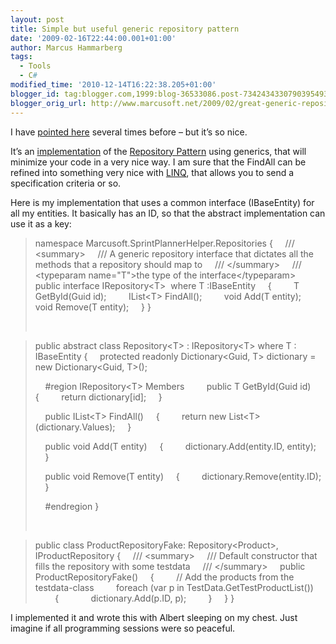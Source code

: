 ```yaml
---
layout: post
title: Simple but useful generic repository pattern
date: '2009-02-16T22:44:00.001+01:00'
author: Marcus Hammarberg
tags:
  - Tools
  - C#
modified_time: '2010-12-14T16:22:38.205+01:00'
blogger_id: tag:blogger.com,1999:blog-36533086.post-7342434330790395493
blogger_orig_url: http://www.marcusoft.net/2009/02/great-generic-repository-patter.html
---
```



I have [pointed
here](http://blogs.hibernatingrhinos.com/nhibernate/archive/2008/10/08/the-repository-pattern.aspx)
several times before – but it’s so nice.

It’s an
[implementation](http://blogs.hibernatingrhinos.com/nhibernate/archive/2008/10/08/the-repository-pattern.aspx)
of the [Repository
Pattern](http://martinfowler.com/eaaCatalog/repository.html) using
generics, that will minimize your code in a very nice way. I am sure
that the FindAll can be refined into something very nice with
[LINQ](http://msdn.microsoft.com/en-us/library/bb308959.aspx), that
allows you to send a specification criteria or so.

Here is my implementation that uses a common interface (IBaseEntity) for
all my entities. It basically has an ID, so that the abstract
implementation can use it as a key:

> namespace Marcusoft.SprintPlannerHelper.Repositories
> {
>     /// \<summary\>
>     /// A generic repository interface that dictates all the methods
> that a repository should map to
>     /// \</summary\>
>     /// \<typeparam name="T"\>the type of the
> interface\</typeparam\>
>     public interface IRepository\<T\>  where T :IBaseEntity
>     {
>         T GetById(Guid id);
>         IList\<T\> FindAll();
>         void Add(T entity);
>         void Remove(T entity);
>     }
> }
>
>  

> public abstract class Repository\<T\> : IRepository\<T\> where T :
> IBaseEntity
> {
>     protected readonly Dictionary\<Guid, T\> dictionary = new
> Dictionary\<Guid, T\>();
>
>     \#region IRepository\<T\> Members 
>   
>     public T GetById(Guid id)
>     {
>         return dictionary\[id\];
>     }
>
>     public IList\<T\> FindAll()
>     {
>         return new List\<T\>(dictionary.Values);
>     }
>
>     public void Add(T entity)
>     {
>         dictionary.Add(entity.ID, entity);
>     }
>
>     public void Remove(T entity)
>     {
>         dictionary.Remove(entity.ID);
>     }
>
>     \#endregion
> }
>
>  

> public class ProductRepositoryFake: Repository\<Product\>,
> IProductRepository
> {
>     /// \<summary\>
>     /// Default constructor that fills the repository with some
> testdata
>     /// \</summary\>
>     public ProductRepositoryFake()
>     {
>         // Add the products from the testdata-class
>         foreach (var p in TestData.GetTestProductList())
>         {
>             dictionary.Add(p.ID, p);
>         }
>     }
> }

I implemented it and wrote this with Albert sleeping on my chest. Just
imagine if all programming sessions were so peaceful.
